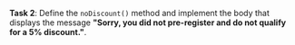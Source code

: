 **Task 2**: Define the `noDiscount()` method and implement the body that displays the message **"Sorry, you did not pre-register and do not qualify for a 5% discount."**.
